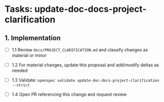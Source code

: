 # Tasks: update-doc-docs-project-clarification

## 1. Implementation

- [ ] 1.1 Review `docs/PROJECT_CLARIFICATION.md` and classify changes as material or minor

- [ ] 1.2 For material changes, update this proposal and add/modify deltas as needed

- [ ] 1.3 Validate: `openspec validate update-doc-docs-project-clarification --strict`

- [ ] 1.4 Open PR referencing this change and request review
